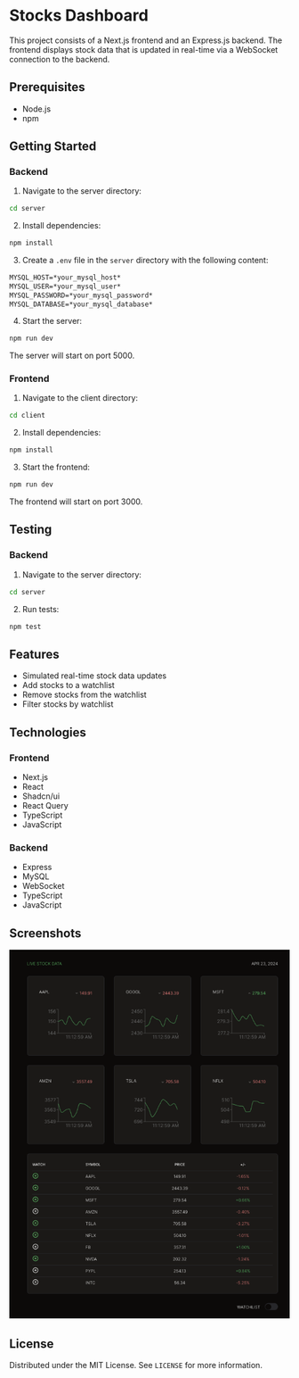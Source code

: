 # Stocks Dashboard

This project consists of a Next.js frontend and an Express.js backend. The frontend displays stock data that is updated in real-time via a WebSocket connection to the backend.

## Prerequisites

- Node.js
- npm

## Getting Started

### Backend

1. Navigate to the server directory:

```sh
cd server
```

2. Install dependencies:

```sh
npm install
```

3. Create a `.env` file in the `server` directory with the following content:

```
MYSQL_HOST=*your_mysql_host*
MYSQL_USER=*your_mysql_user*
MYSQL_PASSWORD=*your_mysql_password*
MYSQL_DATABASE=*your_mysql_database*
```

4. Start the server:

```sh
npm run dev
```

The server will start on port 5000.

### Frontend

1. Navigate to the client directory:

```sh
cd client
```

2. Install dependencies:

```sh
npm install
```

3. Start the frontend:

```sh
npm run dev
```

The frontend will start on port 3000.

## Testing

### Backend

1. Navigate to the server directory:

```sh
cd server
```

2. Run tests:

```sh
npm test
```

## Features

- Simulated real-time stock data updates
- Add stocks to a watchlist
- Remove stocks from the watchlist
- Filter stocks by watchlist

## Technologies

### Frontend

- Next.js
- React
- Shadcn/ui
- React Query
- TypeScript
- JavaScript

### Backend

- Express
- MySQL
- WebSocket
- TypeScript
- JavaScript

## Screenshots

![Home Page](StocksDash.png)

## License

Distributed under the MIT License. See `LICENSE` for more information.
